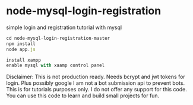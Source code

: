 # node-mysql-login-registration

simple login and registration tutorial with mysql

```js
cd node-mysql-login-registration-master
npm install
node app.js

install xampp
enable mysql with xaamp control panel
```

Disclaimer:
This is not production ready. Needs bcrypt and jwt tokens for login. Plus possibly google I am not a bot submission api to prevent bots. This is for tutorials purposes only. I do not offer any support for this code. You can use this code to learn and build small projects for fun.
